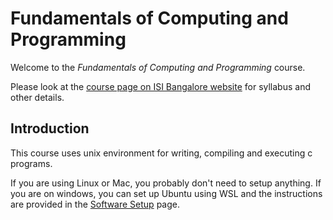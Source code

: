 # Fundamentals of Computing and Programming

Welcome to the _Fundamentals of Computing and Programming_ course.

Please look at the [course page on ISI Bangalore website][1] for syllabus and other details.

[1]: https://www.isibang.ac.in/~adean/infsys/database/Bmath/FCP.html

## Introduction

This course uses unix environment for writing, compiling and executing c programs.

If you are using Linux or Mac, you probably don't need to setup anything. If you are on windows, you can set up Ubuntu using WSL and the instructions are provided in the [Software Setup](setup.md) page.

